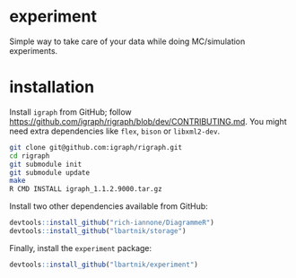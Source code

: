 experiment
==========

Simple way to take care of your data while doing MC/simulation experiments.


installation
============

Install `igraph` from GitHub; follow https://github.com/igraph/rigraph/blob/dev/CONTRIBUTING.md.
You might need extra dependencies like `flex`, `bison` or `libxml2-dev`.


```sh
git clone git@github.com:igraph/rigraph.git
cd rigraph
git submodule init
git submodule update
make
R CMD INSTALL igraph_1.1.2.9000.tar.gz
```

Install two other dependencies available from GitHub:

```r
devtools::install_github("rich-iannone/DiagrammeR")
devtools::install_github("lbartnik/storage")
```

Finally, install the `experiment` package:

```r
devtools::install_github("lbartnik/experiment")
```


